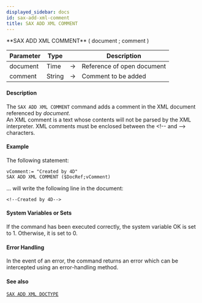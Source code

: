```yaml
---
displayed_sidebar: docs
id: sax-add-xml-comment
title: SAX ADD XML COMMENT
---
```


<!-- REF #_command_.SAX ADD XML COMMENT.Syntax-->**SAX ADD XML COMMENT** ( document ; comment )<!-- END REF-->


<!-- REF #_command_.SAX ADD XML COMMENT.Params -->
|Parameter|Type||Description|
|---------|--- |:---:|------|
|document|Time|->|Reference of open document|
|comment|String|->|Comment to be added|
<!-- END REF -->


#### Description



The `SAX ADD XML COMMENT` command adds a comment in the XML document referenced by *document*.  
An XML comment is a text whose contents will not be parsed by the XML interpreter. XML comments must be enclosed between the &lt;!-- and --&gt; characters.


#### Example


The following statement:
```4d
vComment:= "Created by 4D"
SAX ADD XML COMMENT ($DocRef;vComment)
```
... will write the following line in the document:
```4d
<!--Created by 4D-->
```



#### System Variables or Sets



If the command has been executed correctly, the system variable OK is set to 1. Otherwise, it is set to 0.  


#### Error Handling



In the event of an error, the command returns an error which can be intercepted using an error-handling method.

#### See also

[`SAX ADD XML DOCTYPE`](sax-add-xml-doctype.md)
